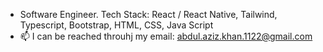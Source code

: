 
- Software Engineer. Tech Stack: React / React Native, Tailwind, Typescript, Bootstrap, HTML, CSS, Java Script
- 📫 I can be reached throuhj my email: abdul.aziz.khan.1122@gmail.com

<!---
aziz4980/aziz4980 is a ✨ special ✨ repository because its `README.md` (this file) appears on your GitHub profile.
You can click the Preview link to take a look at your changes.
--->
